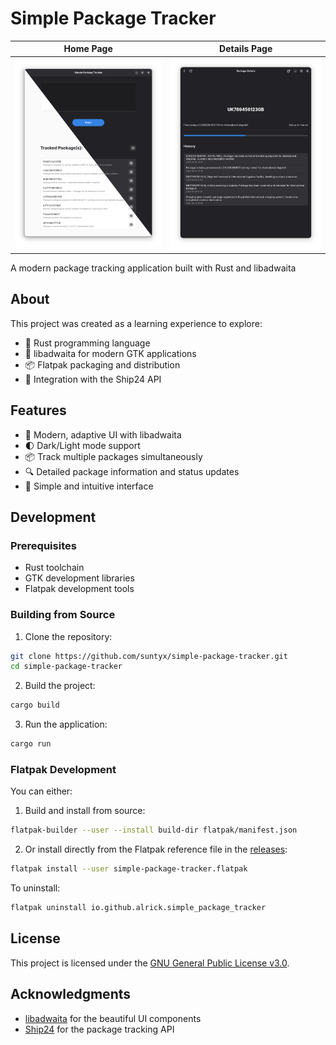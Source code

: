 # Simple Package Tracker

Home Page                    |  Details Page
:-------------------------:|:-------------------------:
![Home Page](docs/assets/home_page.png)  |  ![Details Page](docs/assets/details_page.png)

A modern package tracking application built with Rust and libadwaita

## About

This project was created as a learning experience to explore:
- 🦀 Rust programming language
- 🎨 libadwaita for modern GTK applications
- 📦 Flatpak packaging and distribution
- 🔌 Integration with the Ship24 API

## Features

- 📱 Modern, adaptive UI with libadwaita
- 🌓 Dark/Light mode support
- 📦 Track multiple packages simultaneously
- 🔍 Detailed package information and status updates
- 🎯 Simple and intuitive interface

## Development

### Prerequisites

- Rust toolchain
- GTK development libraries
- Flatpak development tools

### Building from Source

1. Clone the repository:
```bash
git clone https://github.com/suntyx/simple-package-tracker.git
cd simple-package-tracker
```

2. Build the project:
```bash
cargo build
```

3. Run the application:
```bash
cargo run
```

### Flatpak Development

You can either:

1. Build and install from source:
```bash
flatpak-builder --user --install build-dir flatpak/manifest.json
```

2. Or install directly from the Flatpak reference file in the [releases](https://github.com/4lrick/simple-package-tracker/releases):
```bash
flatpak install --user simple-package-tracker.flatpak
```

To uninstall:
```bash
flatpak uninstall io.github.alrick.simple_package_tracker
```

## License

This project is licensed under the [GNU General Public License v3.0](LICENSE.txt).

## Acknowledgments

- [libadwaita](https://gitlab.gnome.org/GNOME/libadwaita) for the beautiful UI components
- [Ship24](https://www.ship24.com/) for the package tracking API